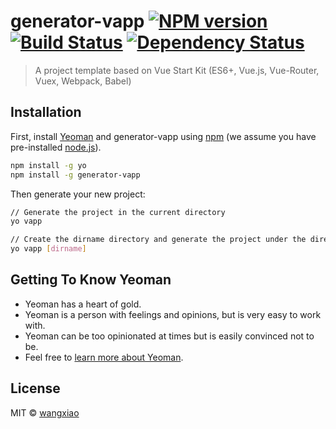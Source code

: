# generator-vapp [![NPM version][npm-image]][npm-url] [![Build Status][travis-image]][travis-url] [![Dependency Status][daviddm-image]][daviddm-url]
> A project template based on Vue Start Kit (ES6+, Vue.js, Vue-Router, Vuex, Webpack, Babel)

## Installation

First, install [Yeoman](http://yeoman.io) and generator-vapp using [npm](https://www.npmjs.com/) (we assume you have pre-installed [node.js](https://nodejs.org/)).

```bash
npm install -g yo
npm install -g generator-vapp
```

Then generate your new project:

```bash
// Generate the project in the current directory
yo vapp

// Create the dirname directory and generate the project under the directory
yo vapp [dirname]
```

## Getting To Know Yeoman

 * Yeoman has a heart of gold.
 * Yeoman is a person with feelings and opinions, but is very easy to work with.
 * Yeoman can be too opinionated at times but is easily convinced not to be.
 * Feel free to [learn more about Yeoman](http://yeoman.io/).

## License

MIT © [wangxiao](http://muyao.me)


[npm-image]: https://badge.fury.io/js/generator-vapp.svg
[npm-url]: https://npmjs.org/package/generator-vapp
[travis-image]: https://travis-ci.org/QLFE/generator-vapp.svg?branch=master
[travis-url]: https://travis-ci.org/QLFE/generator-vapp
[daviddm-image]: https://david-dm.org/QLFE/generator-vapp.svg?theme=shields.io
[daviddm-url]: https://david-dm.org/QLFE/generator-vapp
